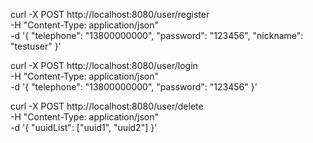 curl -X POST http://localhost:8080/user/register \
     -H "Content-Type: application/json" \
     -d '{
           "telephone": "13800000000",
           "password": "123456",
           "nickname": "testuser"
         }'


curl -X POST http://localhost:8080/user/login \
     -H "Content-Type: application/json" \
     -d '{
           "telephone": "13800000000",
           "password": "123456"
         }'

curl -X POST http://localhost:8080/user/delete \
     -H "Content-Type: application/json" \
     -d '{
           "uuidList": ["uuid1", "uuid2"]
         }'